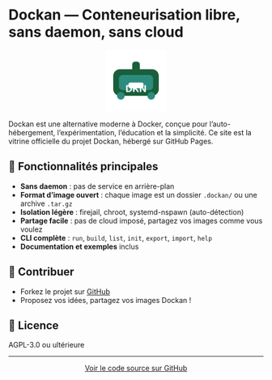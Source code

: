 # Dockan — Conteneurisation libre, sans daemon, sans cloud

<p align="center">
  <img src="./dockan-logo.svg" alt="Dockan logo" width="120" height="120">
</p>

Dockan est une alternative moderne à Docker, conçue pour l’auto-hébergement, l’expérimentation, l’éducation et la simplicité. Ce site est la vitrine officielle du projet Dockan, hébergé sur GitHub Pages.

## 🚀 Fonctionnalités principales
- **Sans daemon** : pas de service en arrière-plan
- **Format d’image ouvert** : chaque image est un dossier `.dockan/` ou une archive `.tar.gz`
- **Isolation légère** : firejail, chroot, systemd-nspawn (auto-détection)
- **Partage facile** : pas de cloud imposé, partagez vos images comme vous voulez
- **CLI complète** : `run`, `build`, `list`, `init`, `export`, `import`, `help`
- **Documentation et exemples** inclus


## 🤝 Contribuer
- Forkez le projet sur [GitHub](https://github.com/Dockan-Conteneurisation-libre/Dockan)
- Proposez vos idées, partagez vos images Dockan !

## 📄 Licence
AGPL-3.0 ou ultérieure

---

<p align="center">
  <a href="https://github.com/Dockan-Conteneurisation-libre/Dockan">Voir le code source sur GitHub</a>
</p>

